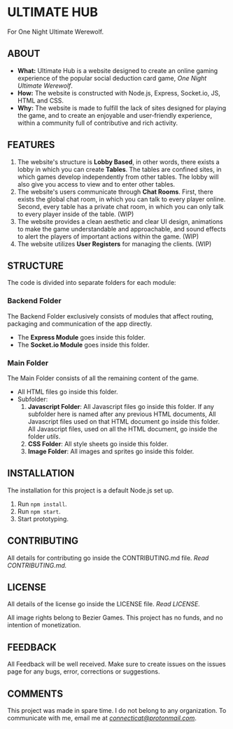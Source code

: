 # ULTIMATE HUB

For One Night Ultimate Werewolf.

## ABOUT

+ **What:** Ultimate Hub is a website designed to create an online gaming experience of the popular social deduction card game, _One Night Ultimate Werewolf_.
+ **How:** The website is constructed with Node.js, Express, Socket.io, JS, HTML and CSS.
+ **Why:** The website is made to fulfill the lack of sites designed for playing the game, and to create an enjoyable and user-friendly experience, within a community full of contributive and rich activity.

## FEATURES

1. The website's structure is **Lobby Based**, in other words, there exists a lobby in which you can create **Tables**. The tables are confined sites, in which games develop independently from other tables. The lobby will also give you access to view and to enter other tables.
2. The website's users communicate through **Chat Rooms**. First, there exists the global chat room, in which you can talk to every player online. Second, every table has a private chat room, in which you can only talk to every player inside of the table. (WIP)
3. The website provides a clean aesthetic and clear UI design, animations to make the game understandable and approachable, and sound effects to alert the players of important actions within the game. (WIP)
4. The website utilizes **User Registers** for managing the clients. (WIP)

## STRUCTURE

The code is divided into separate folders for each module:

### Backend Folder

The Backend Folder exclusively consists of modules that affect routing, packaging and communication of the app directly.

+ The **Express Module** goes inside this folder.
+ The **Socket.io Module** goes inside this folder.

### Main Folder

The Main Folder consists of all the remaining content of the game.

+ All HTML files go inside this folder.
+ Subfolder:
	1. **Javascript Folder**: All Javascript files go inside this folder. If any subfolder here is named after any previous HTML documents, All Javascript files used on that HTML document go inside this folder. All Javascript files, used on all the HTML document, go inside the folder _utils_.
	2. **CSS Folder**: All style sheets go inside this folder.
	3. **Image Folder**: All images and sprites go inside this folder.

## INSTALLATION

The installation for this project is a default Node.js set up.

1. Run `npm install`.
2. Run `npm start`.
3. Start prototyping.

## CONTRIBUTING

All details for contributing go inside the CONTRIBUTING.md file.
_Read CONTRIBUTING.md._

## LICENSE

All details of the license go inside the LICENSE file.
_Read LICENSE._

All image rights belong to Bezier Games.
This project has no funds, and no intention of monetization.

## FEEDBACK

All Feedback will be well received.
Make sure to create issues on the issues page for any bugs, error, corrections or suggestions.

## COMMENTS

This project was made in spare time. I do not belong to any organization.
To communicate with me, email me at *connecticat@protonmail.com*.


